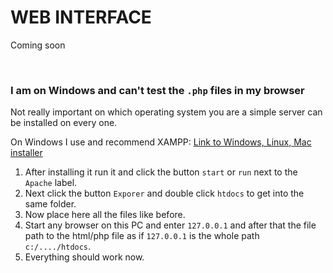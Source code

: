 # WEB INTERFACE

Coming soon

<br>

### I am on Windows and can't test the `.php` files in my browser

Not really important on which operating system you are a simple server can be installed on every one.

On Windows I use and recommend XAMPP: [Link to Windows, Linux, Mac installer](https://www.apachefriends.org/download.html)

1. After installing it run it and click the button `start` or `run` next to the `Apache` label.
2. Next click the button `Exporer` and double click `htdocs` to get into the same folder.
3. Now place here all the files like before.
4. Start any browser on this PC and enter `127.0.0.1` and after that the file path to the html/php file as if `127.0.0.1` is the whole path `c:/..../htdocs`.
5. Everything should work now.